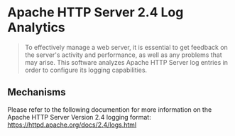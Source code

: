 # Apache HTTP Server 2.4 Log Analytics
> To effectively manage a web server, it is essential to get feedback on the server's activity and performance, as well as any problems that may arise. This software analyzes Apache HTTP Server log entries in order to configure its logging capabilities.

## Mechanisms
Please refer to the following documention for more information on the Apache HTTP Server Version 2.4 logging format: https://httpd.apache.org/docs/2.4/logs.html
